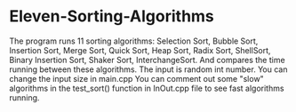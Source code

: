 # Eleven-Sorting-Algorithms
The program runs 11 sorting algorithms: Selection Sort, Bubble Sort, Insertion Sort, Merge Sort, Quick Sort, Heap Sort, Radix Sort, ShellSort, Binary Insertion Sort, Shaker Sort, InterchangeSort. And compares the time running between these algorithms.
The input is random int number.
You can change the input size in main.cpp
You can comment out some "slow" algorithms in the test_sort() function in InOut.cpp file to see fast algorithms running.
